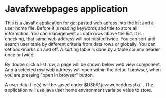 # Javafxwebpages application

This is a JavaFx application for get pasted web adress into the list and a user home file. Before it is reading keywords
 and title to store all information. You can management all data rows above the list. It is checking, that same web address 
will not pasted twice. You can sort and search user table by different criteria from data rows or globally.
You can set bookmarks on and off. A sorting table is done by a table column header once or twice.

By doube click a list row, a page will be shown below web view component. And a selected row web address will open 
within the default browser, when you are pressing "open in browser" button.

A user data file(s) will be saved under $USER/.javawebaddressfx/... The application will use java user home environment 
varialbe value to store.

